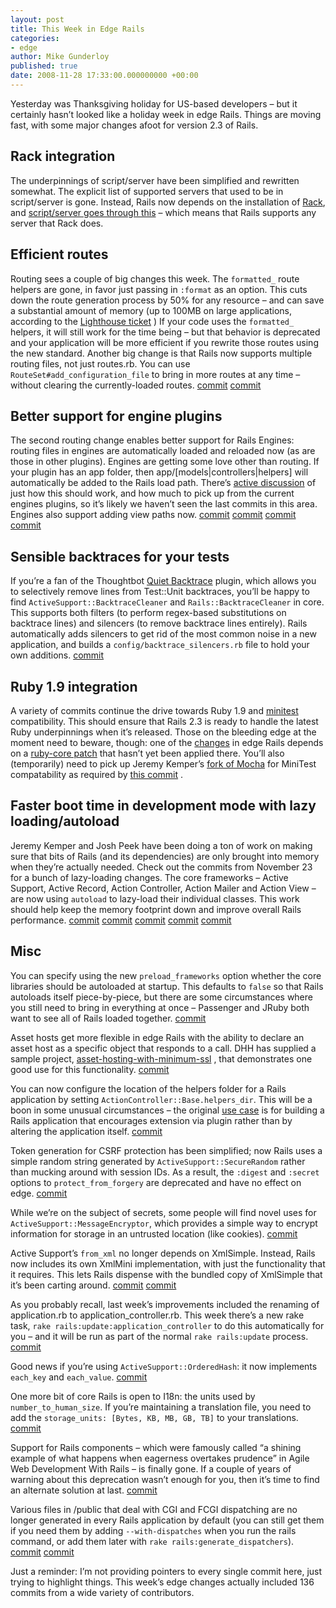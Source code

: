 ```yaml
---
layout: post
title: This Week in Edge Rails
categories:
- edge
author: Mike Gunderloy
published: true
date: 2008-11-28 17:33:00.000000000 +00:00
---
```

<p>Yesterday was Thanksgiving holiday for US-based developers &#8211; but it certainly hasn&#8217;t looked like a holiday week in edge Rails. Things are moving fast, with some major changes afoot for version 2.3 of Rails.</p>
<h2>Rack integration</h2>
<p>The underpinnings of script/server have been simplified and rewritten somewhat. The explicit list of supported servers that used to be in script/server is gone. Instead, Rails now depends on the installation of <a href="http://rack.rubyforge.org/">Rack</a>, and <a href="http://github.com/rails/rails/commit/708f4c3ae6a41a46ab36a05ea4e126392b81511b">script/server goes through this</a> &#8211; which means that Rails supports any server that Rack does.</p>
<h2>Efficient routes</h2>
<p>Routing sees a couple of big changes this week. The <code>formatted_</code> route helpers are gone, in favor just passing in <code>:format</code> as an option. This cuts down the route generation process by 50% for any resource &#8211; and can save a substantial amount of memory (up to 100MB on large applications, according to the <a href="http://rails.lighthouseapp.com/projects/8994/tickets/1359">Lighthouse ticket</a> ) If your code uses the <code>formatted_</code> helpers, it will still work for the time being &#8211; but that behavior is deprecated and your application will be more efficient if you rewrite those routes using the new standard. Another big change is that Rails now supports multiple routing files, not just routes.rb. You can use <code>RouteSet#add_configuration_file</code> to bring in more routes at any time &#8211; without clearing the currently-loaded routes. <a href="http://github.com/rails/rails/commit/fef6c32afe2276dffa0347e25808a86e7a101af1">commit</a> <a href="http://github.com/rails/rails/commit/40b40c487040d9c721d486e8ec8cfbc53a8cd79a">commit</a></p>
<h2>Better support for engine plugins</h2>
<p>The second routing change enables better support for Rails Engines: routing files in engines are automatically loaded and reloaded now (as are those in other plugins). Engines are getting some love other than routing. If your plugin has an app folder, then app/[models|controllers|helpers] will automatically be added to the Rails load path. There&#8217;s <a href="http://github.com/rails/rails/commit/63d8f56774dcb1ea601928c3eb6c119d359fae10#comments">active discussion</a> of just how this should work, and how much to pick up from the current engines plugins, so it&#8217;s likely we haven&#8217;t seen the last commits in this area. Engines also support adding view paths now. <a href="http://github.com/rails/rails/commit/4999d52e08a02ebba344f6c318f0af4b5b18f0e5">commit</a> <a href="http://github.com/rails/rails/commit/63d8f56774dcb1ea601928c3eb6c119d359fae10">commit</a> <a href="http://github.com/rails/rails/commit/3cc9d1c5ad1639283b43ee2b6099cb4f3b19bf23">commit</a> <a href="http://github.com/rails/rails/commit/f2ee056873b84f8917e72d87181e1a9f5f653342">commit</a></p>
<h2>Sensible backtraces for your tests</h2>
<p>If you&#8217;re a fan of the Thoughtbot <a href="http://www.thoughtbot.com/projects/quietbacktrace">Quiet Backtrace</a> plugin, which allows you to selectively remove lines from Test::Unit backtraces, you&#8217;ll be happy to find <code>ActiveSupport::BacktraceCleaner</code> and <code>Rails::BacktraceCleaner</code> in core. This supports both filters (to perform regex-based substitutions on backtrace lines) and silencers (to remove backtrace lines entirely). Rails automatically adds silencers to get rid of the most common noise in a new application, and builds a <code>config/backtrace_silencers.rb</code> file to hold your own additions. <a href="http://github.com/rails/rails/commit/f42c77f927eb49b00e84d355e07de48723d03fcb">commit</a></p>
<h2>Ruby 1.9 integration</h2>
<p>A variety of commits continue the drive towards Ruby 1.9 and <a href="http://blog.zenspider.com/minitest/">minitest</a> compatibility. This should ensure that Rails 2.3 is ready to handle the latest Ruby underpinnings when it&#8217;s released. Those on the bleeding edge at the moment need to beware, though: one of the <a href="http://github.com/rails/rails/commit/e7208d382a3d8bae9ab13d8a380b1a2a05fd99b0">changes</a> in edge Rails depends on a <a href="http://redmine.ruby-lang.org/issues/show/771">ruby-core patch</a> that hasn&#8217;t yet been applied there. You&#8217;ll also (temporarily) need to pick up Jeremy Kemper&#8217;s <a href="http://github.com/jeremy/mocha/tree/master">fork of Mocha</a> for MiniTest compatability as required by <a href="http://github.com/rails/rails/commit/e931012287df0bca83cae04d95c2e0835ae08758">this commit</a> .</p>
<h2>Faster boot time in development mode with lazy loading/autoload</h2>
<p>Jeremy Kemper and Josh Peek have been doing a ton of work on making sure that bits of Rails (and its dependencies) are only brought into memory when they&#8217;re actually needed. Check out the commits from November 23 for a bunch of lazy-loading changes. The core frameworks &#8211; Active Support, Active Record, Action Controller, Action Mailer and Action View &#8211; are now using <code>autoload</code> to lazy-load their individual classes. This work should help keep the memory footprint down and improve overall Rails performance. <a href="http://github.com/rails/rails/commit/e201fc750bf4b7dff1875b7fcdd47f1686ef2052">commit</a> <a href="http://github.com/rails/rails/commit/2c01f2b4e9d4a95bb2baca8ae57209eb10aa78b2">commit</a> <a href="http://github.com/rails/rails/commit/31ce92f7b5784bc5b6a441e88cd734c7b8b1c58f">commit</a> <a href="http://github.com/rails/rails/commit/7254d23764f7abe8023f3daeb07d99ea1c8e777a">commit</a> <a href="http://github.com/rails/rails/commit/368117c0411a636a0cbfdc33fbf679c3e9233da7">commit</a></p>
<h2>Misc</h2>
<p>You can specify using the new <code>preload_frameworks</code> option whether the core libraries should be autoloaded at startup. This defaults to <code>false</code> so that Rails autoloads itself piece-by-piece, but there are some circumstances where you still need to bring in everything at once &#8211; Passenger and JRuby both want to see all of Rails loaded together. <a href="http://github.com/rails/rails/commit/104f3a57768602289299b3be0fab5b1ed21d7653">commit</a></p>
<p>Asset hosts get more flexible in edge Rails with the ability to declare an asset host as a specific object that responds to a call. <span class="caps">DHH</span> has supplied a sample project, <a href="http://github.com/dhh/asset-hosting-with-minimum-ssl/tree/master">asset-hosting-with-minimum-ssl</a> , that demonstrates one good use for this functionality. <a href="http://github.com/rails/rails/commit/229f959d15e451890db60dbb73f8565079977814">commit</a></p>
<p>You can now configure the location of the helpers folder for a Rails application by setting <code>ActionController::Base.helpers_dir</code>. This will be a boon in some unusual circumstances &#8211; the original <a href="http://rails.lighthouseapp.com/projects/8994/tickets/1424">use case</a> is for building a Rails application that encourages extension via plugin rather than by altering the application itself. <a href="http://github.com/rails/rails/commit/bdf995bc5da016e99d1636e62b39c92384263a9c">commit</a></p>
<p>Token generation for <span class="caps">CSRF</span> protection has been simplified; now Rails uses a simple random string generated by <code>ActiveSupport::SecureRandom</code> rather than mucking around with session IDs. As a result, the <code>:digest</code> and <code>:secret</code> options to <code>protect_from_forgery</code> are deprecated and have no effect on edge. <a href="http://github.com/rails/rails/commit/9fdb15e60f4d4e37916e5354c50d559773bbe014">commit</a></p>
<p>While we&#8217;re on the subject of secrets, some people will find novel uses for <code>ActiveSupport::MessageEncryptor</code>, which provides a simple way to encrypt information for storage in an untrusted location (like cookies). <a href="http://github.com/rails/rails/commit/07abc5efe1bc71902b0c517ef97dcb36564f2336">commit</a></p>
<p>Active Support&#8217;s <code>from_xml</code> no longer depends on XmlSimple. Instead, Rails now includes its own XmlMini implementation, with just the functionality that it requires. This lets Rails dispense with the bundled copy of XmlSimple that it&#8217;s been carting around. <a href="http://github.com/rails/rails/commit/fea8d9d06ffaf85eb9e590ae3ac7cf082ad0c420">commit</a> <a href="http://github.com/rails/rails/commit/b7fef2610b239db923909cc0fbfc33e6080fe0c4">commit</a></p>
<p>As you probably recall, last week&#8217;s improvements included the renaming of application.rb to application_controller.rb. This week there&#8217;s a new rake task, <code>rake rails:update:application_controller</code> to do this automatically for you &#8211; and it will be run as part of the normal <code>rake rails:update</code> process. <a href="http://github.com/rails/rails/commit/9e08a3bb1d47f79b6953056e72eee58e86d83ead">commit</a></p>
<p>Good news if you&#8217;re using <code>ActiveSupport::OrderedHash</code>: it now implements <code>each_key</code> and <code>each_value</code>. <a href="http://github.com/rails/rails/commit/05a938c5f7804fd59c76c45df096e6ebff871a18">commit</a></p>
<p>One more bit of core Rails is open to I18n: the units used by <code>number_to_human_size</code>. If you&#8217;re maintaining a translation file, you need to add the <code>storage_units: [Bytes, KB, MB, GB, TB]</code> to your translations. <a href="http://github.com/rails/rails/commit/d36158794b19ee8ea49d74061218b37d4301f0f9">commit</a></p>
<p>Support for Rails components &#8211; which were famously called &#8220;a shining example of what happens when eagerness overtakes prudence&#8221; in Agile Web Development With Rails &#8211; is finally gone. If a couple of years of warning about this deprecation wasn&#8217;t enough for you, then it&#8217;s time to find an alternate solution at last. <a href="http://github.com/rails/rails/commit/36dcfcf126b7e7ba33ebe0d7148c9023e7494464">commit</a></p>
<p>Various files in /public that deal with <span class="caps">CGI</span> and <span class="caps">FCGI</span> dispatching are no longer generated in every Rails application by default (you can still get them if you need them by adding <code>--with-dispatches</code> when you run the rails command, or add them later with <code>rake rails:generate_dispatchers</code>). <a href="http://github.com/rails/rails/commit/5b5730cc6e9194fb5f67fe79d2c7849e200ba6ed">commit</a> <a href="http://github.com/rails/rails/commit/1cbdd53bd383e7d1dc34cad50c22ff5a330bbf91">commit</a></p>
<p>Just a reminder: I&#8217;m not providing pointers to every single commit here, just trying to highlight things. This week&#8217;s edge changes actually included 136 commits from a wide variety of contributors.</p>